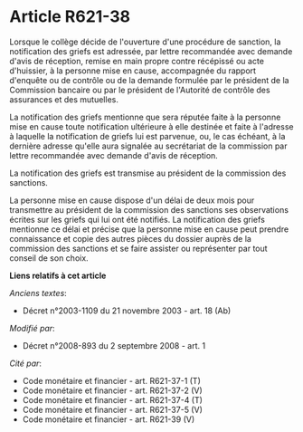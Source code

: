# Article R621-38

Lorsque le collège décide de l'ouverture d'une procédure de sanction, la notification des griefs est adressée, par lettre
recommandée avec demande d'avis de réception, remise en main propre contre récépissé ou acte d'huissier, à la personne mise
en cause, accompagnée du rapport d'enquête ou de contrôle ou de la demande formulée par le président de la Commission
bancaire ou par le président de l'Autorité de contrôle des assurances et des mutuelles.

La notification des griefs mentionne que sera réputée faite à la personne mise en cause toute notification ultérieure à elle
destinée et faite à l'adresse à laquelle la notification de griefs lui est parvenue, ou, le cas échéant, à la dernière
adresse qu'elle aura signalée au secrétariat de la commission par lettre recommandée avec demande d'avis de réception. 

La notification des griefs est transmise au président de la commission des sanctions.

La personne mise en cause dispose d'un délai de deux mois pour transmettre au président de la commission des sanctions ses
observations écrites sur les griefs qui lui ont été notifiés. La notification des griefs mentionne ce délai et précise que la
personne mise en cause peut prendre connaissance et copie des autres pièces du dossier auprès de la commission des sanctions
et se faire assister ou représenter par tout conseil de son choix.

**Liens relatifs à cet article**

_Anciens textes_:

  - Décret n°2003-1109 du 21 novembre 2003 - art. 18 (Ab)

_Modifié par_:

  - Décret n°2008-893 du 2 septembre 2008 - art. 1

_Cité par_:

  - Code monétaire et financier - art. R621-37-1 (T)
  - Code monétaire et financier - art. R621-37-2 (V)
  - Code monétaire et financier - art. R621-37-4 (T)
  - Code monétaire et financier - art. R621-37-5 (V)
  - Code monétaire et financier - art. R621-39 (V)
